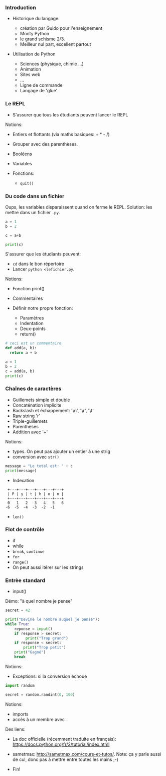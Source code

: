 ### Introduction

* Historique du langage:

  * création par Guido pour l'enseignement
  * Monty Python
  * le grand schisme 2/3.
  * Meilleur nul part, excellent partout

* Utilisation de Python

  * Sciences (physique, chimie ...)
  * Animation
  * Sites web
  * ...
  * Ligne de commande
  * Langage de 'glue'

### Le REPL

* S'assurer que tous les étudiants peuvent lancer le REPL

Notions:

* Entiers et flottants (via maths basiques: + * - /)
* Grouper avec des parenthèses.
* Booléens
* Variables
* Fonctions:

  * `quit()`



### Du code dans un fichier

Oups, les variables disparaissent quand on ferme le REPL.
Solution: les mettre dans un fichier `.py`.

```python
a = 1
b = 2

c = a+b

print(c)
```

S'assurer que les étudiants peuvent:

* `cd` dans le bon répertoire
* Lancer `python <lefichier.py`.

Notions:

* Fonction print()
* Commentaires

* Définir notre propre fonction:

    * Paramètres
    * Indentation
    * Deux-points
    * return()

```python
# ceci est un commentaire
def add(a, b):
  return a + b

a = 1
b = 2
c = add(a, b)
print(c)
```


### Chaînes de caractères

* Guillemets simple et double
* Concaténation implicite
* Backslash et échappement: '\n', '\r', '\t'
* Raw string 'r'
* Triple-guillemets
* Parenthèses
* Addition avec '+'

Notions:
 * types. On peut pas ajouter un entier à une strig
 * conversion avec `str()`

```python
message = "Le total est: " + c
print(message)
```

* Indexation

```
 +---+---+---+---+---+---+
 | P | y | t | h | o | n |
 +---+---+---+---+---+---+
 0   1   2   3   4   5   6
-6  -5  -4  -3  -2  -1
```


* `len()`

### Flot de contrôle

* if
* while
* `break`, `continue`
* `for`
* `range()`
* On peut aussi itérer sur les strings

### Entrèe standard

* input()

Démo: "à quel nombre je pense"

```python
secret = 42

print("Devine le nombre auquel je pense"):
while True:
    reponse = input()
    if response > secret:
         print("Trop grand")
    if response < secret:
        print("Trop petit")
    print("Gagné")
    break
```

Notions:

* Exceptions: si la conversion échoue

```python
import random

secret = random.randint(0, 100)
```


Notions:

* imports
* accès à un membre avec `.`


Des liens:

* La doc officielle (récemment traduite en français):
  https://docs.python.org/fr/3/tutorial/index.html

* sametmax: http://sametmax.com/cours-et-tutos/. Note: ça y parle aussi de
  cul, donc pas à mettre entre toutes les mains ;-)


* Fin!
